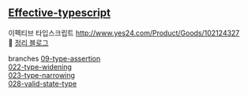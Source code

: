 ## [Effective-typescript](http://www.yes24.com/Product/Goods/102124327)


이펙티브 타입스크립트
http://www.yes24.com/Product/Goods/102124327 <br />
👾 [정리 블로그](https://iamjoy.tistory.com/category/%EB%B0%B1%EC%97%94%EB%93%9C%20%EA%B0%9C%EB%B0%9C) <br />


branches
[09-type-assertion](https://github.com/erie0210/effective-typescript/tree/09-type-assertion) <br />
[022-type-widening](https://github.com/erie0210/effective-typescript/tree/022-type-widening) <br />
[023-type-narrowing](https://github.com/erie0210/effective-typescript/tree/023-type-narrowing) <br />
[028-valid-state-type](https://github.com/erie0210/effective-typescript/tree/028-valid-state-type) <br />
